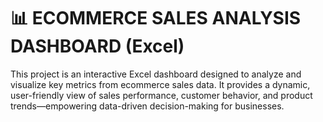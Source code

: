 # 📊 ECOMMERCE SALES ANALYSIS DASHBOARD (Excel)

This project is an interactive Excel dashboard designed to analyze and visualize key metrics from ecommerce sales data. It provides a dynamic, user-friendly view of sales performance, customer behavior, and product trends—empowering data-driven decision-making for businesses.
